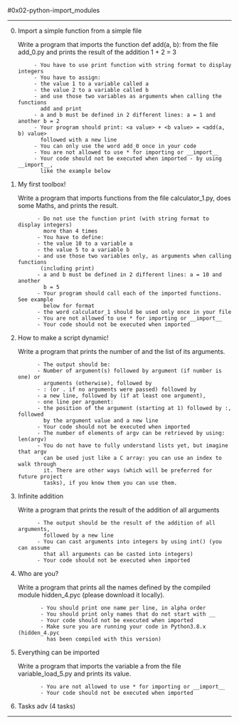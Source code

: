 #0x02-python-import_modules
**********************************************************************************************************************

0. Import a simple function from a simple file

     Write a program that imports the function def add(a, b): from the file 
      add_0.py and prints the result of the addition 1 + 2 = 3

            - You have to use print function with string format to display integers
            - You have to assign:
            - the value 1 to a variable called a
            - the value 2 to a variable called b
            - and use those two variables as arguments when calling the functions
              add and print
            - a and b must be defined in 2 different lines: a = 1 and another b = 2
            - Your program should print: <a value> + <b value> = <add(a, b) value> 
              followed with a new line
            - You can only use the word add_0 once in your code
            - You are not allowed to use * for importing or __import__
            - Your code should not be executed when imported - by using __import__,
              like the example below

1. My first toolbox!

     Write a program that imports functions from the file calculator_1.py, 
     does some Maths, and prints the result.

             - Do not use the function print (with string format to display integers)
               more than 4 times
             - You have to define:
             - the value 10 to a variable a
             - the value 5 to a variable b
             - and use those two variables only, as arguments when calling functions
              (including print)
             - a and b must be defined in 2 different lines: a = 10 and another
               b = 5
             - Your program should call each of the imported functions. See example
               below for format
             - the word calculator_1 should be used only once in your file
             - You are not allowed to use * for importing or __import__
             - Your code should not be executed when imported

2. How to make a script dynamic!

     Write a program that prints the number of and the list of its arguments.

             - The output should be:
             - Number of argument(s) followed by argument (if number is one) or 
               arguments (otherwise), followed by
             - : (or . if no arguments were passed) followed by
             - a new line, followed by (if at least one argument),
             - one line per argument:
             - the position of the argument (starting at 1) followed by :, followed 
               by the argument value and a new line
             - Your code should not be executed when imported
             - The number of elements of argv can be retrieved by using: len(argv)
             - You do not have to fully understand lists yet, but imagine that argv 
               can be used just like a C array: you can use an index to walk through
               it. There are other ways (which will be preferred for future project
               tasks), if you know them you can use them.

3. Infinite addition

     Write a program that prints the result of the addition of all arguments

             - The output should be the result of the addition of all arguments, 
               followed by a new line
             - You can cast arguments into integers by using int() (you can assume
               that all arguments can be casted into integers)
             - Your code should not be executed when imported

4. Who are you?

     Write a program that prints all the names defined by the compiled module 
     hidden_4.pyc (please download it locally).

              - You should print one name per line, in alpha order
              - You should print only names that do not start with __
              - Your code should not be executed when imported
              - Make sure you are running your code in Python3.8.x (hidden_4.pyc
                has been compiled with this version)

5. Everything can be imported

     Write a program that imports the variable a from the file variable_load_5.py
     and prints its value.

              - You are not allowed to use * for importing or __import__
              - Your code should not be executed when imported
6. Tasks adv (4 tasks)

***********************************************************************************************************************

